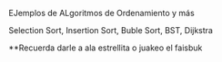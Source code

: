 EJemplos de ALgoritmos de Ordenamiento y más

Selection Sort, Insertion Sort, Buble Sort, BST, Dijkstra


**Recuerda darle a ala estrellita o juakeo el faisbuk
